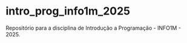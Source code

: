 # intro_prog_info1m_2025
Repositório para a disciplina de Introdução a Programação - INFO1M - 2025.
